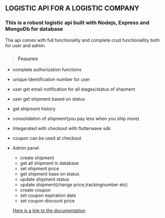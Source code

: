 ## LOGISTIC API FOR A LOGISTIC COMPANY

### This is a robust logistic api built with Nodejs, Express and MongoDb for database

The api comes with full functionality and complete crud functionallity both for user and admin.

> ### Feaures
- complete authorization functions
- unique Identification number for user
- user get email notification for all stages/status of shipment
- user get shipment based on status
- get shipment history
- consolidation of shipment(you pay less when you ship more)
- Integerated with checkout with flutterwave sdk
- coupon can be used at checkout
- Admin panel
    - create shipment
    - get all shipment in database
    - set shipment price
    - get shipment base on status
    - update shipment status
    - update shipment(change price,trackingnumber etc)
    - create coupon
    - set coupon expiration date
    - set coupon discount price

    [Here is a link to the documentation](https://documenter.getpostman.com/view/20496357/VVBWT6BY)


